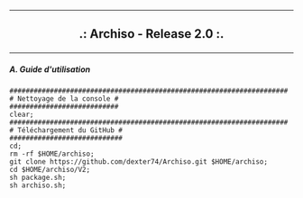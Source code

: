 ------------------------------------------------------------------------------------------------------------------------------------------------
<h2>
  <b>
    <p align='center'> .: Archiso - Release 2.0 :. </p>
  </b>
</h2>

------------------------------------------------------------------------------------------------------------------------------------------------

##### A. Guide d'utilisation 
```
#####################################################################
# Nettoyage de la console #
###########################
clear;
#####################################################################
# Téléchargement du GitHub #
############################
cd;
rm -rf $HOME/archiso;
git clone https://github.com/dexter74/Archiso.git $HOME/archiso;
cd $HOME/archiso/V2;
sh package.sh;
sh archiso.sh;
```

